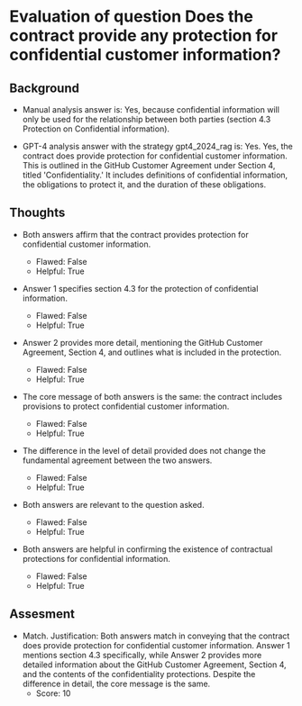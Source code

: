 # Evaluation of question Does the contract provide any protection for confidential customer information?
## Background
- Manual analysis answer is: Yes, because confidential information will only be used for the relationship between both parties (section 4.3 Protection on Confidential information).

- GPT-4 analysis answer with the strategy gpt4_2024_rag is: Yes. Yes, the contract does provide protection for confidential customer information. This is outlined in the GitHub Customer Agreement under Section 4, titled 'Confidentiality.' It includes definitions of confidential information, the obligations to protect it, and the duration of these obligations.
## Thoughts
- Both answers affirm that the contract provides protection for confidential customer information.
  - Flawed: False
  - Helpful: True

- Answer 1 specifies section 4.3 for the protection of confidential information.
  - Flawed: False
  - Helpful: True

- Answer 2 provides more detail, mentioning the GitHub Customer Agreement, Section 4, and outlines what is included in the protection.
  - Flawed: False
  - Helpful: True

- The core message of both answers is the same: the contract includes provisions to protect confidential customer information.
  - Flawed: False
  - Helpful: True

- The difference in the level of detail provided does not change the fundamental agreement between the two answers.
  - Flawed: False
  - Helpful: True

- Both answers are relevant to the question asked.
  - Flawed: False
  - Helpful: True

- Both answers are helpful in confirming the existence of contractual protections for confidential information.
  - Flawed: False
  - Helpful: True

## Assesment
- Match. Justification: Both answers match in conveying that the contract does provide protection for confidential customer information. Answer 1 mentions section 4.3 specifically, while Answer 2 provides more detailed information about the GitHub Customer Agreement, Section 4, and the contents of the confidentiality protections. Despite the difference in detail, the core message is the same.
  - Score: 10

